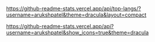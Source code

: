 https://github-readme-stats.vercel.app/api/top-langs/?username=arukshpatel&theme=dracula&layout=compact

https://github-readme-stats.vercel.app/api?username=arukshpatel&show_icons=true&theme=dracula